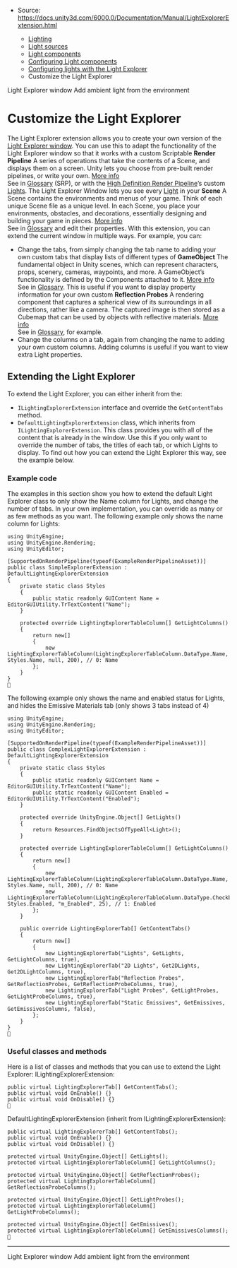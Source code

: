 * Source: https://docs.unity3d.com/6000.0/Documentation/Manual/LightExplorerExtension.html

  * [Lighting](https://docs.unity3d.com/6000.0/Documentation/Manual/LightingOverview.html)
  * [Light sources](https://docs.unity3d.com/6000.0/Documentation/Manual/lighting-light-sources.html)
  * [Light components](https://docs.unity3d.com/6000.0/Documentation/Manual/lighting-light-components.html)
  * [Configuring Light components](https://docs.unity3d.com/6000.0/Documentation/Manual/lighting-light-components-configuring.html)
  * [Configuring lights with the Light Explorer](https://docs.unity3d.com/6000.0/Documentation/Manual/LightingExplorer-landing.html)
  * Customize the Light Explorer


[](https://docs.unity3d.com/6000.0/Documentation/Manual/LightingExplorer.html)
Light Explorer window
[](https://docs.unity3d.com/6000.0/Documentation/Manual/lighting-ambient-light.html)
Add ambient light from the environment
# Customize the Light Explorer
The Light Explorer extension allows you to create your own version of the [Light Explorer window](https://docs.unity3d.com/6000.0/Documentation/Manual/LightingExplorer.html). You can use this to adapt the functionality of the Light Explorer window so that it works with a custom Scriptable **Render Pipeline** A series of operations that take the contents of a Scene, and displays them on a screen. Unity lets you choose from pre-built render pipelines, or write your own. [More info](https://docs.unity3d.com/6000.0/Documentation/Manual/render-pipelines.html)  
See in [Glossary](https://docs.unity3d.com/6000.0/Documentation/Manual/Glossary.html#Renderpipeline) (SRP), or with the [High Definition Render Pipeline](https://docs.unity3d.com/Packages/com.unity.render-pipelines.high-definition@latest/index.html?preview=1)’s custom [Lights](https://docs.unity3d.com/Packages/com.unity.render-pipelines.high-definition@latest/index.html?subfolder=/manual/Light-Component.html?).
The Light Explorer Window lets you see every [Light](https://docs.unity3d.com/6000.0/Documentation/Manual/class-Light.html) in your **Scene** A Scene contains the environments and menus of your game. Think of each unique Scene file as a unique level. In each Scene, you place your environments, obstacles, and decorations, essentially designing and building your game in pieces. [More info](https://docs.unity3d.com/6000.0/Documentation/Manual/CreatingScenes.html)  
See in [Glossary](https://docs.unity3d.com/6000.0/Documentation/Manual/Glossary.html#Scene) and edit their properties. With this extension, you can extend the current window in multiple ways. For example, you can:
  * Change the tabs, from simply changing the tab name to adding your own custom tabs that display lists of different types of **GameObject** The fundamental object in Unity scenes, which can represent characters, props, scenery, cameras, waypoints, and more. A GameObject’s functionality is defined by the Components attached to it. [More info](https://docs.unity3d.com/6000.0/Documentation/Manual/class-GameObject.html)  
See in [Glossary](https://docs.unity3d.com/6000.0/Documentation/Manual/Glossary.html#GameObject). This is useful if you want to display property information for your own custom **Reflection Probes** A rendering component that captures a spherical view of its surroundings in all directions, rather like a camera. The captured image is then stored as a Cubemap that can be used by objects with reflective materials. [More info](https://docs.unity3d.com/6000.0/Documentation/Manual/class-ReflectionProbe.html)  
See in [Glossary](https://docs.unity3d.com/6000.0/Documentation/Manual/Glossary.html#ReflectionProbe), for example.
  * Change the columns on a tab, again from changing the name to adding your own custom columns. Adding columns is useful if you want to view extra Light properties.


## Extending the Light Explorer
To extend the Light Explorer, you can either inherit from the:
  * `ILightingExplorerExtension` interface and override the `GetContentTabs` method.
  * `DefaultLightingExplorerExtension` class, which inherits from `ILightingExplorerExtension`. This class provides you with all of the content that is already in the window. Use this if you only want to override the number of tabs, the titles of each tab, or which Lights to display. To find out how you can extend the Light Explorer this way, see the example below.


### Example code
The examples in this section show you how to extend the default Light Explorer class to only show the Name column for Lights, and change the number of tabs. In your own implementation, you can override as many or as few methods as you want.
The following example only shows the name column for Lights:
```
using UnityEngine;
using UnityEngine.Rendering;
using UnityEditor;

[SupportedOnRenderPipeline(typeof(ExampleRenderPipelineAsset))]
public class SimpleExplorerExtension : DefaultLightingExplorerExtension
{
    private static class Styles
    {
        public static readonly GUIContent Name = EditorGUIUtility.TrTextContent("Name");
    }
    
    protected override LightingExplorerTableColumn[] GetLightColumns()
    {
        return new[]
        {
            new LightingExplorerTableColumn(LightingExplorerTableColumn.DataType.Name, Styles.Name, null, 200), // 0: Name
        };
    }
}

```

The following example only shows the name and enabled status for Lights, and hides the Emissive Materials tab (only shows 3 tabs instead of 4)
```
using UnityEngine;
using UnityEngine.Rendering;
using UnityEditor;

[SupportedOnRenderPipeline(typeof(ExampleRenderPipelineAsset))]
public class ComplexLightExplorerExtension : DefaultLightingExplorerExtension
{
    private static class Styles
    {
        public static readonly GUIContent Name = EditorGUIUtility.TrTextContent("Name");
        public static readonly GUIContent Enabled = EditorGUIUtility.TrTextContent("Enabled");
    }
    
    protected override UnityEngine.Object[] GetLights()
    {
        return Resources.FindObjectsOfTypeAll<Light>();
    }

    protected override LightingExplorerTableColumn[] GetLightColumns()
    {
        return new[]
        {
            new LightingExplorerTableColumn(LightingExplorerTableColumn.DataType.Name, Styles.Name, null, 200), // 0: Name
            new LightingExplorerTableColumn(LightingExplorerTableColumn.DataType.Checkbox, Styles.Enabled, "m_Enabled", 25), // 1: Enabled
        };
    }

    public override LightingExplorerTab[] GetContentTabs()
    {
        return new[]
        {
            new LightingExplorerTab("Lights", GetLights, GetLightColumns, true),
            new LightingExplorerTab("2D Lights", Get2DLights, Get2DLightColumns, true),
            new LightingExplorerTab("Reflection Probes", GetReflectionProbes, GetReflectionProbeColumns, true),
            new LightingExplorerTab("Light Probes", GetLightProbes, GetLightProbeColumns, true),
            new LightingExplorerTab("Static Emissives", GetEmissives, GetEmissivesColumns, false),
        };
    }
}

```

### Useful classes and methods
Here is a list of classes and methods that you can use to extend the Light Explorer:
ILightingExplorerExtension:
```
public virtual LightingExplorerTab[] GetContentTabs();
public virtual void OnEnable() {}
public virtual void OnDisable() {}

```

DefaultLightingExplorerExtension (inherit from ILightingExplorerExtension):
```
public virtual LightingExplorerTab[] GetContentTabs();
public virtual void OnEnable() {}
public virtual void OnDisable() {}

protected virtual UnityEngine.Object[] GetLights();
protected virtual LightingExplorerTableColumn[] GetLightColumns();

protected virtual UnityEngine.Object[] GetReflectionProbes();
protected virtual LightingExplorerTableColumn[] GetReflectionProbeColumns();

protected virtual UnityEngine.Object[] GetLightProbes();
protected virtual LightingExplorerTableColumn[] GetLightProbeColumns();

protected virtual UnityEngine.Object[] GetEmissives();
protected virtual LightingExplorerTableColumn[] GetEmissivesColumns();

```

* * *
[](https://docs.unity3d.com/6000.0/Documentation/Manual/LightingExplorer.html)
Light Explorer window
[](https://docs.unity3d.com/6000.0/Documentation/Manual/lighting-ambient-light.html)
Add ambient light from the environment
